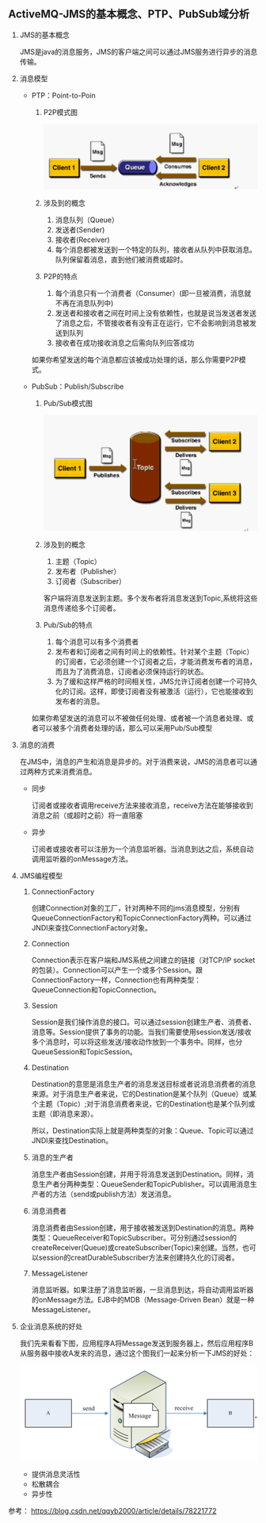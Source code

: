 ## ActiveMQ-JMS的基本概念、PTP、PubSub域分析

1. JMS的基本概念

    JMS是java的消息服务，JMS的客户端之间可以通过JMS服务进行异步的消息传输。

2. 消息模型
    * PTP：Point-to-Poin

        1. P2P模式图

            ![](activemq/activemq-p2p.png)
        2. 涉及到的概念 
            1. 消息队列（Queue）
            2. 发送者(Sender)
            3. 接收者(Receiver)
            4. 每个消息都被发送到一个特定的队列，接收者从队列中获取消息。队列保留着消息，直到他们被消费或超时。

        3. P2P的特点
            1. 每个消息只有一个消费者（Consumer）(即一旦被消费，消息就不再在消息队列中)
            2. 发送者和接收者之间在时间上没有依赖性，也就是说当发送者发送了消息之后，不管接收者有没有正在运行，它不会影响到消息被发送到队列
            3. 接收者在成功接收消息之后需向队列应答成功

        如果你希望发送的每个消息都应该被成功处理的话，那么你需要P2P模式。

    * PubSub：Publish/Subscribe
        1. Pub/Sub模式图

            ![](activemq/activemq-pub2sub.png)

        2. 涉及到的概念 
            1. 主题（Topic）
            2. 发布者（Publisher）
            3. 订阅者（Subscriber） 

            客户端将消息发送到主题。多个发布者将消息发送到Topic,系统将这些消息传递给多个订阅者。

        3. Pub/Sub的特点
            1. 每个消息可以有多个消费者
            2. 发布者和订阅者之间有时间上的依赖性。针对某个主题（Topic）的订阅者，它必须创建一个订阅者之后，才能消费发布者的消息，而且为了消费消息，订阅者必须保持运行的状态。
            3. 为了缓和这样严格的时间相关性，JMS允许订阅者创建一个可持久化的订阅。这样，即使订阅者没有被激活（运行），它也能接收到发布者的消息。

        如果你希望发送的消息可以不被做任何处理、或者被一个消息者处理、或者可以被多个消费者处理的话，那么可以采用Pub/Sub模型

3. 消息的消费

    在JMS中，消息的产生和消息是异步的。对于消费来说，JMS的消息者可以通过两种方式来消费消息。
    * 同步

        订阅者或接收者调用receive方法来接收消息，receive方法在能够接收到消息之前（或超时之前）将一直阻塞
    * 异步

        订阅者或接收者可以注册为一个消息监听器。当消息到达之后，系统自动调用监听器的onMessage方法。

4. JMS编程模型

    1. ConnectionFactory

        创建Connection对象的工厂，针对两种不同的jms消息模型，分别有QueueConnectionFactory和TopicConnectionFactory两种。可以通过JNDI来查找ConnectionFactory对象。

    2. Connection

        Connection表示在客户端和JMS系统之间建立的链接（对TCP/IP socket的包装）。Connection可以产生一个或多个Session。跟ConnectionFactory一样，Connection也有两种类型：QueueConnection和TopicConnection。

    3. Session

        Session是我们操作消息的接口。可以通过session创建生产者、消费者、消息等。Session提供了事务的功能。当我们需要使用session发送/接收多个消息时，可以将这些发送/接收动作放到一个事务中。同样，也分QueueSession和TopicSession。

    4. Destination

        Destination的意思是消息生产者的消息发送目标或者说消息消费者的消息来源。对于消息生产者来说，它的Destination是某个队列（Queue）或某个主题（Topic）;对于消息消费者来说，它的Destination也是某个队列或主题（即消息来源）。

        所以，Destination实际上就是两种类型的对象：Queue、Topic可以通过JNDI来查找Destination。

    5. 消息的生产者

        消息生产者由Session创建，并用于将消息发送到Destination。同样，消息生产者分两种类型：QueueSender和TopicPublisher。可以调用消息生产者的方法（send或publish方法）发送消息。

    6. 消息消费者

        消息消费者由Session创建，用于接收被发送到Destination的消息。两种类型：QueueReceiver和TopicSubscriber。可分别通过session的createReceiver(Queue)或createSubscriber(Topic)来创建。当然，也可以session的creatDurableSubscriber方法来创建持久化的订阅者。

    7. MessageListener

        消息监听器。如果注册了消息监听器，一旦消息到达，将自动调用监听器的onMessage方法。EJB中的MDB（Message-Driven Bean）就是一种MessageListener。

5. 企业消息系统的好处

    我们先来看看下图，应用程序A将Message发送到服务器上，然后应用程序B从服务器中接收A发来的消息，通过这个图我们一起来分析一下JMS的好处：

    ![](activemq/activemq-ent.png)
    
    * 提供消息灵活性
    * 松散耦合
    * 异步性


参考：
https://blog.csdn.net/qqyb2000/article/details/78221772
